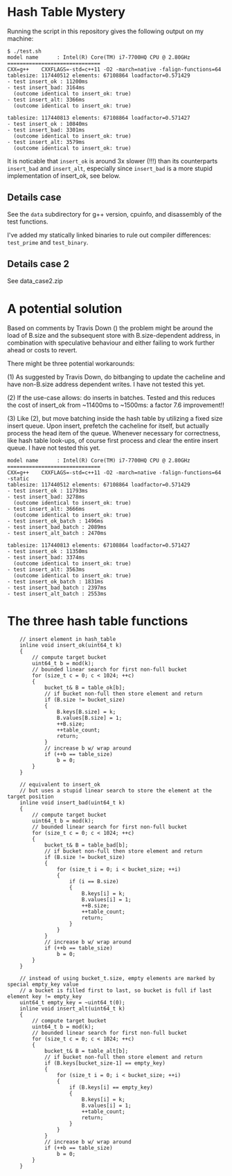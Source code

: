 # Hash Table Mystery

Running the script in this repository gives the following output on my machine:

```
$ ./test.sh
model name      : Intel(R) Core(TM) i7-7700HQ CPU @ 2.80GHz
==============================
CXX=g++    CXXFLAGS=-std=c++11 -O2 -march=native -falign-functions=64
tablesize: 117440512 elements: 67108864 loadfactor=0.571429
- test insert_ok : 11200ms
- test insert_bad: 3164ms
  (outcome identical to insert_ok: true)
- test insert_alt: 3366ms
  (outcome identical to insert_ok: true)

tablesize: 117440813 elements: 67108864 loadfactor=0.571427
- test insert_ok : 10840ms
- test insert_bad: 3301ms
  (outcome identical to insert_ok: true)
- test insert_alt: 3579ms
  (outcome identical to insert_ok: true)
```

It is noticable that `insert_ok` is around 3x slower (!!!) than its counterparts `insert_bad` and `insert_alt`,
especially since `insert_bad` is a more stupid implementation of insert_ok, see below.

## Details case

See the `data` subdirectory for g++ version, cpuinfo, and disassembly of the test functions.

I've added my statically linked binaries to rule out compiler differences: `test_prime` and `test_binary`.

## Details case 2

See data_case2.zip

# A potential solution

Based on comments by Travis Down () the problem might be around the load of
B.size and the subsequent store with B.size-dependent address, in
combination with speculative behaviour and either failing to work further
ahead or costs to revert.

There might be three potential workarounds:

(1) As suggested by Travis Down, do bitbanging to update the cacheline and
have non-B.size address dependent writes. I have not tested this yet.

(2) If the use-case allows: do inserts in batches. Tested and this reduces
the cost of insert_ok from ~11400ms to ~1500ms: a factor 7.6 improvement!!

(3) Like (2), but move batching inside the hash table by utilizing a fixed
size insert queue. Upon insert, prefetch the cacheline for itself, but
actually process the head item of the queue. Whenever necessary for
correctness, like hash table look-ups, of course first process and clear the
entire insert queue. I have not tested this yet.

```
model name      : Intel(R) Core(TM) i7-7700HQ CPU @ 2.80GHz
==============================
CXX=g++    CXXFLAGS=-std=c++11 -O2 -march=native -falign-functions=64 -static
tablesize: 117440512 elements: 67108864 loadfactor=0.571429
- test insert_ok : 11793ms
- test insert_bad: 3278ms
  (outcome identical to insert_ok: true)
- test insert_alt: 3666ms
  (outcome identical to insert_ok: true)
- test insert_ok_batch : 1496ms
- test insert_bad_batch : 2089ms
- test insert_alt_batch : 2470ms

tablesize: 117440813 elements: 67108864 loadfactor=0.571427
- test insert_ok : 11350ms
- test insert_bad: 3374ms
  (outcome identical to insert_ok: true)
- test insert_alt: 3563ms
  (outcome identical to insert_ok: true)
- test insert_ok_batch : 1831ms
- test insert_bad_batch : 2397ms
- test insert_alt_batch : 2553ms
```



# The three hash table functions

```
    // insert element in hash_table
    inline void insert_ok(uint64_t k)
    {
        // compute target bucket
        uint64_t b = mod(k);
        // bounded linear search for first non-full bucket
        for (size_t c = 0; c < 1024; ++c)
        {
            bucket_t& B = table_ok[b];
            // if bucket non-full then store element and return
            if (B.size != bucket_size)
            {
                B.keys[B.size] = k;
                B.values[B.size] = 1;
                ++B.size;
                ++table_count;
                return;
            }
            // increase b w/ wrap around
            if (++b == table_size)
                b = 0;
        }
    }
```

```
    // equivalent to insert_ok
    // but uses a stupid linear search to store the element at the target position
    inline void insert_bad(uint64_t k)
    {
        // compute target bucket
        uint64_t b = mod(k);
        // bounded linear search for first non-full bucket
        for (size_t c = 0; c < 1024; ++c)
        {
            bucket_t& B = table_bad[b];
            // if bucket non-full then store element and return
            if (B.size != bucket_size)
            {
                for (size_t i = 0; i < bucket_size; ++i)
                {
                    if (i == B.size)
                    {
                        B.keys[i] = k;
                        B.values[i] = 1;
                        ++B.size;
                        ++table_count;
                        return;
                    }
                }
            }
            // increase b w/ wrap around
            if (++b == table_size)
                b = 0;
        }
    }
```

```
    // instead of using bucket_t.size, empty elements are marked by special empty_key value
    // a bucket is filled first to last, so bucket is full if last element key != empty_key
    uint64_t empty_key = ~uint64_t(0);
    inline void insert_alt(uint64_t k)
    {
        // compute target bucket
        uint64_t b = mod(k);
        // bounded linear search for first non-full bucket
        for (size_t c = 0; c < 1024; ++c)
        {
            bucket_t& B = table_alt[b];
            // if bucket non-full then store element and return
            if (B.keys[bucket_size-1] == empty_key)
            {
                for (size_t i = 0; i < bucket_size; ++i)
                {
                    if (B.keys[i] == empty_key)
                    {
                        B.keys[i] = k;
                        B.values[i] = 1;
                        ++table_count;
                        return;
                    }
                }
            }
            // increase b w/ wrap around
            if (++b == table_size)
                b = 0;
        }
    }
```
